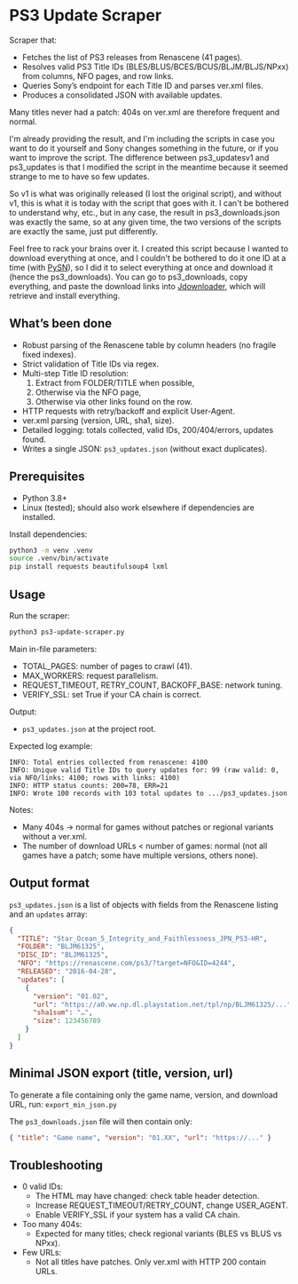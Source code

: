 # PS3 Update Scraper

Scraper that:
- Fetches the list of PS3 releases from Renascene (41 pages).
- Resolves valid PS3 Title IDs (BLES/BLUS/BCES/BCUS/BLJM/BLJS/NPxx) from columns, NFO pages, and row links.
- Queries Sony’s endpoint for each Title ID and parses ver.xml files.
- Produces a consolidated JSON with available updates.

Many titles never had a patch: 404s on ver.xml are therefore frequent and normal.

I'm already providing the result, and I'm including the scripts in case you want to do it yourself and Sony changes something in the future, or if you want to improve the script.
The difference between ps3_updatesv1 and ps3_updates is that I modified the script in the meantime because it seemed strange to me to have so few updates.

So v1 is what was originally released (I lost the original script), and without v1, this is what it is today with the script that goes with it.
I can't be bothered to understand why, etc., but in any case, the result in ps3_downloads.json was exactly the same, so at any given time, the two versions of the scripts are exactly the same, just put differently.

Feel free to rack your brains over it.
I created this script because I wanted to download everything at once, and I couldn't be bothered to do it one ID at a time (with [PySN](https://github.com/AphelionWasTaken/PySN/tree/main)), so I did it to select everything at once and download it (hence the ps3_downloads).
You can go to ps3_downloads, copy everything, and paste the download links into [Jdownloader](https://jdownloader.org/jdownloader2), which will retrieve and install everything. 


## What’s been done

- Robust parsing of the Renascene table by column headers (no fragile fixed indexes).
- Strict validation of Title IDs via regex.
- Multi-step Title ID resolution:
  1) Extract from FOLDER/TITLE when possible,
  2) Otherwise via the NFO page,
  3) Otherwise via other links found on the row.
- HTTP requests with retry/backoff and explicit User-Agent.
- ver.xml parsing (version, URL, sha1, size).
- Detailed logging: totals collected, valid IDs, 200/404/errors, updates found.
- Writes a single JSON: `ps3_updates.json` (without exact duplicates).

## Prerequisites

- Python 3.8+
- Linux (tested); should also work elsewhere if dependencies are installed.

Install dependencies:
```bash
python3 -m venv .venv
source .venv/bin/activate
pip install requests beautifulsoup4 lxml
```

## Usage

Run the scraper:
```bash
python3 ps3-update-scraper.py
```

Main in-file parameters:
- TOTAL_PAGES: number of pages to crawl (41).
- MAX_WORKERS: request parallelism.
- REQUEST_TIMEOUT, RETRY_COUNT, BACKOFF_BASE: network tuning.
- VERIFY_SSL: set True if your CA chain is correct.

Output:
- `ps3_updates.json` at the project root.

Expected log example:
```
INFO: Total entries collected from renascene: 4100
INFO: Unique valid Title IDs to query updates for: 99 (raw valid: 0, via NFO/links: 4100; rows with links: 4100)
INFO: HTTP status counts: 200=78, ERR=21
INFO: Wrote 100 records with 103 total updates to .../ps3_updates.json
```

Notes:
- Many 404s → normal for games without patches or regional variants without a ver.xml.
- The number of download URLs < number of games: normal (not all games have a patch; some have multiple versions, others none).

## Output format

`ps3_updates.json` is a list of objects with fields from the Renascene listing and an `updates` array:
```json
{
  "TITLE": "Star_Ocean_5_Integrity_and_Faithlessness_JPN_PS3-HR",
  "FOLDER": "BLJM61325",
  "DISC_ID": "BLJM61325",
  "NFO": "https://renascene.com/ps3/?target=NFO&ID=4244",
  "RELEASED": "2016-04-28",
  "updates": [
    {
      "version": "01.02",
      "url": "https://a0.ww.np.dl.playstation.net/tpl/np/BLJM61325/...",
      "sha1sum": "…",
      "size": 123456789
    }
  ]
}
```

## Minimal JSON export (title, version, url)

To generate a file containing only the game name, version, and download URL, run: `export_min_json.py`

The `ps3_downloads.json` file will then contain only:
```json
{ "title": "Game name", "version": "01.XX", "url": "https://..." }
```

## Troubleshooting

- 0 valid IDs:
  - The HTML may have changed: check table header detection.
  - Increase REQUEST_TIMEOUT/RETRY_COUNT, change USER_AGENT.
  - Enable VERIFY_SSL if your system has a valid CA chain.
- Too many 404s:
  - Expected for many titles; check regional variants (BLES vs BLUS vs NPxx).
- Few URLs:
  - Not all titles have patches. Only ver.xml with HTTP 200 contain URLs.